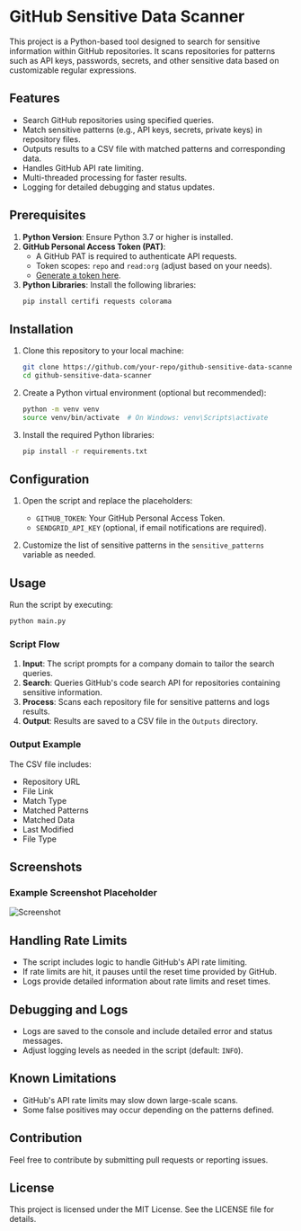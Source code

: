 # GitHub Sensitive Data Scanner

This project is a Python-based tool designed to search for sensitive information within GitHub repositories. It scans repositories for patterns such as API keys, passwords, secrets, and other sensitive data based on customizable regular expressions.

## Features
- Search GitHub repositories using specified queries.
- Match sensitive patterns (e.g., API keys, secrets, private keys) in repository files.
- Outputs results to a CSV file with matched patterns and corresponding data.
- Handles GitHub API rate limiting.
- Multi-threaded processing for faster results.
- Logging for detailed debugging and status updates.

## Prerequisites
1. **Python Version**: Ensure Python 3.7 or higher is installed.
2. **GitHub Personal Access Token (PAT)**:
   - A GitHub PAT is required to authenticate API requests.
   - Token scopes: `repo` and `read:org` (adjust based on your needs).
   - [Generate a token here](https://github.com/settings/tokens).
3. **Python Libraries**:
   Install the following libraries:
   ```bash
   pip install certifi requests colorama
   ```

## Installation
1. Clone this repository to your local machine:
   ```bash
   git clone https://github.com/your-repo/github-sensitive-data-scanner.git
   cd github-sensitive-data-scanner
   ```
2. Create a Python virtual environment (optional but recommended):
   ```bash
   python -m venv venv
   source venv/bin/activate  # On Windows: venv\Scripts\activate
   ```
3. Install the required Python libraries:
   ```bash
   pip install -r requirements.txt
   ```

## Configuration
1. Open the script and replace the placeholders:
   - `GITHUB_TOKEN`: Your GitHub Personal Access Token.
   - `SENDGRID_API_KEY` (optional, if email notifications are required).

2. Customize the list of sensitive patterns in the `sensitive_patterns` variable as needed.

## Usage
Run the script by executing:
```bash
python main.py
```
### Script Flow
1. **Input**: The script prompts for a company domain to tailor the search queries.
2. **Search**: Queries GitHub's code search API for repositories containing sensitive information.
3. **Process**: Scans each repository file for sensitive patterns and logs results.
4. **Output**: Results are saved to a CSV file in the `Outputs` directory.

### Output Example
The CSV file includes:
- Repository URL
- File Link
- Match Type
- Matched Patterns
- Matched Data
- Last Modified
- File Type

## Screenshots

### Example Screenshot Placeholder
![Screenshot](screenshots/example.png)

## Handling Rate Limits
- The script includes logic to handle GitHub's API rate limiting.
- If rate limits are hit, it pauses until the reset time provided by GitHub.
- Logs provide detailed information about rate limits and reset times.

## Debugging and Logs
- Logs are saved to the console and include detailed error and status messages.
- Adjust logging levels as needed in the script (default: `INFO`).

## Known Limitations
- GitHub's API rate limits may slow down large-scale scans.
- Some false positives may occur depending on the patterns defined.

## Contribution
Feel free to contribute by submitting pull requests or reporting issues.

## License
This project is licensed under the MIT License. See the LICENSE file for details.
